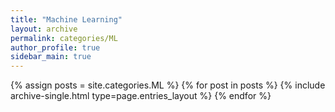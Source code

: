 ```yaml
---
title: "Machine Learning"
layout: archive
permalink: categories/ML
author_profile: true
sidebar_main: true
---
```

<!-- 카테고리명에 띄어쓰기가 들어가는 경우에는 site.categories.Unreal Engine 으로 할 수가 없어 site.categories[‘Unreal Engine’] 이런 식으로 해야했다는 것이다. -->

{% assign posts = site.categories.ML %}
{% for post in posts %} {% include archive-single.html type=page.entries_layout %} {% endfor %}